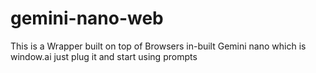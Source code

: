 # gemini-nano-web
This is a Wrapper built on top of Browsers in-built Gemini nano which is window.ai just plug it and start using prompts
